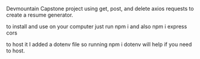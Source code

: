 Devmountain Capstone project using get, post, and delete axios requests to create a resume generator.

to install and use on your computer just run npm i and also npm i express cors

to host it I added a dotenv file so running npm i dotenv will help if you need to host.
